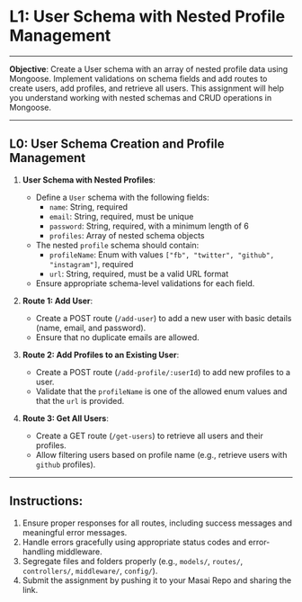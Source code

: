 # **L1: User Schema with Nested Profile Management**

---

**Objective**: Create a User schema with an array of nested profile data using Mongoose. Implement validations on schema fields and add routes to create users, add profiles, and retrieve all users. This assignment will help you understand working with nested schemas and CRUD operations in Mongoose.

---

## **L0: User Schema Creation and Profile Management**

1. **User Schema with Nested Profiles**:

   - Define a `User` schema with the following fields:
     - `name`: String, required
     - `email`: String, required, must be unique
     - `password`: String, required, with a minimum length of 6
     - `profiles`: Array of nested schema objects
   - The nested `profile` schema should contain:
     - `profileName`: Enum with values `["fb", "twitter", "github", "instagram"]`, required
     - `url`: String, required, must be a valid URL format
   - Ensure appropriate schema-level validations for each field.

2. **Route 1: Add User**:

   - Create a POST route (`/add-user`) to add a new user with basic details (name, email, and password).
   - Ensure that no duplicate emails are allowed.

3. **Route 2: Add Profiles to an Existing User**:

   - Create a POST route (`/add-profile/:userId`) to add new profiles to a user.
   - Validate that the `profileName` is one of the allowed enum values and that the `url` is provided.

4. **Route 3: Get All Users**:
   - Create a GET route (`/get-users`) to retrieve all users and their profiles.
   - Allow filtering users based on profile name (e.g., retrieve users with `github` profiles).

---

## **Instructions**:

1. Ensure proper responses for all routes, including success messages and meaningful error messages.
2. Handle errors gracefully using appropriate status codes and error-handling middleware.
3. Segregate files and folders properly (e.g., `models/`, `routes/`, `controllers/`, `middleware/`, `config/`).
4. Submit the assignment by pushing it to your Masai Repo and sharing the link.
